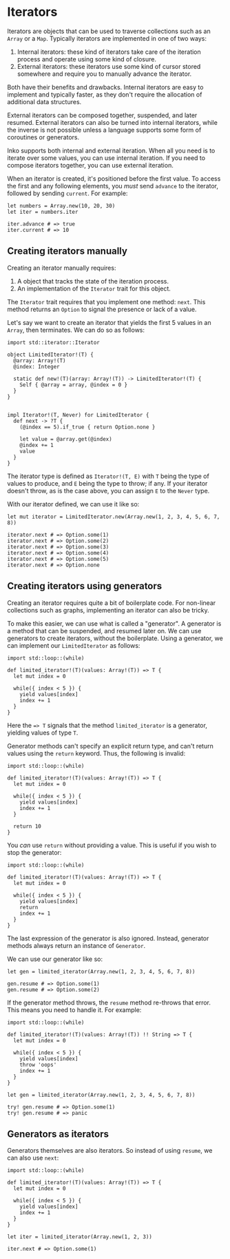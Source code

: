 # Iterators

Iterators are objects that can be used to traverse collections such as an
`Array` or a `Map`. Typically iterators are implemented in one of two
ways:

1. Internal iterators: these kind of iterators take care of the iteration
   process and operate using some kind of closure.
2. External iterators: these iterators use some kind of cursor stored
   somewhere and require you to manually advance the iterator.

Both have their benefits and drawbacks. Internal iterators are easy to
implement and typically faster, as they don't require the allocation of
additional data structures.

External iterators can be composed together, suspended, and later resumed.
External iterators can also be turned into internal iterators, while the inverse
is not possible unless a language supports some form of coroutines or
generators.

Inko supports both internal and external iteration. When all you need is to
iterate over some values, you can use internal iteration. If you need to
compose iterators together, you can use external iteration.

When an iterator is created, it's positioned before the first value. To access
the first and any following elements, you _must_ send `advance` to the
iterator, followed by sending `current`. For example:

```inko
let numbers = Array.new(10, 20, 30)
let iter = numbers.iter

iter.advance # => true
iter.current # => 10
```

## Creating iterators manually

Creating an iterator manually requires:

1. A object that tracks the state of the iteration process.
2. An implementation of the `Iterator` trait for this object.

The `Iterator` trait requires that you implement one method: `next`. This method
returns an `Option` to signal the presence or lack of a value.

Let's say we want to create an iterator that yields the first 5 values in an
`Array`, then terminates. We can do so as follows:

```inko
import std::iterator::Iterator

object LimitedIterator!(T) {
  @array: Array!(T)
  @index: Integer

  static def new!(T)(array: Array!(T)) -> LimitedIterator!(T) {
    Self { @array = array, @index = 0 }
  }
}


impl Iterator!(T, Never) for LimitedIterator {
  def next -> ?T {
    (@index == 5).if_true { return Option.none }

    let value = @array.get(@index)
    @index += 1
    value
  }
}
```

The iterator type is defined as `Iterator!(T, E)` with `T` being the type of
values to produce, and `E` being the type to throw; if any. If your iterator
doesn't throw, as is the case above, you can assign `E` to the `Never` type.

With our iterator defined, we can use it like so:

```inko
let mut iterator = LimitedIterator.new(Array.new(1, 2, 3, 4, 5, 6, 7, 8))

iterator.next # => Option.some(1)
iterator.next # => Option.some(2)
iterator.next # => Option.some(3)
iterator.next # => Option.some(4)
iterator.next # => Option.some(5)
iterator.next # => Option.none
```

## Creating iterators using generators

Creating an iterator requires quite a bit of boilerplate code. For non-linear
collections such as graphs, implementing an iterator can also be tricky.

To make this easier, we can use what is called a "generator". A generator is a
method that can be suspended, and resumed later on. We can use generators to
create iterators, without the boilerplate. Using a generator, we can implement
our `LimitedIterator` as follows:

```inko
import std::loop::(while)

def limited_iterator!(T)(values: Array!(T)) => T {
  let mut index = 0

  while({ index < 5 }) {
    yield values[index]
    index += 1
  }
}
```

Here the `=> T` signals that the method `limited_iterator` is a generator,
yielding values of type `T`.

Generator methods can't specify an explicit return type, and can't return values
using the `return` keyword. Thus, the following is invalid:

```inko
import std::loop::(while)

def limited_iterator!(T)(values: Array!(T)) => T {
  let mut index = 0

  while({ index < 5 }) {
    yield values[index]
    index += 1
  }

  return 10
}
```

You _can_ use `return` without providing a value. This is useful if you wish to
stop the generator:

```inko
import std::loop::(while)

def limited_iterator!(T)(values: Array!(T)) => T {
  let mut index = 0

  while({ index < 5 }) {
    yield values[index]
    return
    index += 1
  }
}
```

The last expression of the generator is also ignored. Instead, generator methods
always return an instance of `Generator`.

We can use our generator like so:

```inko
let gen = limited_iterator(Array.new(1, 2, 3, 4, 5, 6, 7, 8))

gen.resume # => Option.some(1)
gen.resume # => Option.some(2)
```

If the generator method throws, the `resume` method re-throws that error. This
means you need to handle it. For example:

```inko
import std::loop::(while)

def limited_iterator!(T)(values: Array!(T)) !! String => T {
  let mut index = 0

  while({ index < 5 }) {
    yield values[index]
    throw 'oops'
    index += 1
  }
}

let gen = limited_iterator(Array.new(1, 2, 3, 4, 5, 6, 7, 8))

try! gen.resume # => Option.some(1)
try! gen.resume # => panic
```

## Generators as iterators

Generators themselves are also iterators. So instead of using `resume`, we can
also use `next`:

```inko
import std::loop::(while)

def limited_iterator!(T)(values: Array!(T)) => T {
  let mut index = 0

  while({ index < 5 }) {
    yield values[index]
    index += 1
  }
}

let iter = limited_iterator(Array.new(1, 2, 3))

iter.next # => Option.some(1)
```
